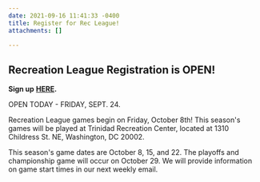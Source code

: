 ```yaml
---
date: 2021-09-16 11:41:33 -0400
title: Register for Rec League!
attachments: []

---
```

## Recreation League Registration is OPEN!

**Sign up** [**HERE**](https://dcgffl.us16.list-manage.com/track/click?u=44f118b44c71d10ae3076bec3&id=7570d24952&e=c3641de19c)**.**

OPEN TODAY - FRIDAY, SEPT. 24.

Recreation League games begin on Friday, October 8th! This season's games will be played at Trinidad Recreation Center, located at 1310 Childress St. NE, Washington, DC 20002.

This season's game dates are October 8, 15, and 22. The playoffs and championship game will occur on October 29. We will provide information on game start times in our next weekly email.